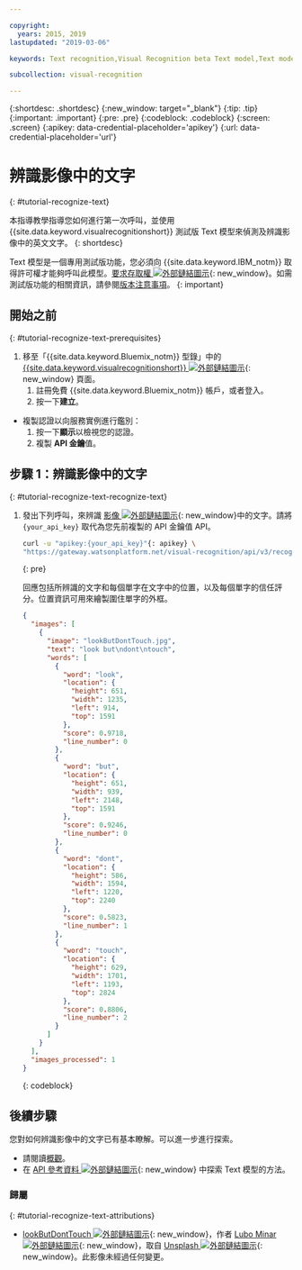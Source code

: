 ```yaml
---

copyright:
  years: 2015, 2019
lastupdated: "2019-03-06"

keywords: Text recognition,Visual Recognition beta Text model,Text model,recognize text

subcollection: visual-recognition

---
```


{:shortdesc: .shortdesc}
{:new_window: target="_blank"}
{:tip: .tip}
{:important: .important}
{:pre: .pre}
{:codeblock: .codeblock}
{:screen: .screen}
{:apikey: data-credential-placeholder='apikey'}
{:url: data-credential-placeholder='url'}

# 辨識影像中的文字
{: #tutorial-recognize-text}

本指導教學指導您如何進行第一次呼叫，並使用 {{site.data.keyword.visualrecognitionshort}} 測試版 Text 模型來偵測及辨識影像中的英文文字。
{: shortdesc}

Text 模型是一個專用測試版功能，您必須向 {{site.data.keyword.IBM_notm}} 取得許可權才能夠呼叫此模型。[要求存取權 ![外部鏈結圖示](../../icons/launch-glyph.svg "外部鏈結圖示")](https://datasciencex.typeform.com/to/nU6efl){: new_window}。如需測試版功能的相關資訊，請參閱[版本注意事項](/docs/services/visual-recognition?topic=visual-recognition-release-notes#beta)。
{: important}

## 開始之前
{: #tutorial-recognize-text-prerequisites}

1.  移至「{{site.data.keyword.Bluemix_notm}} 型錄」中的 [{{site.data.keyword.visualrecognitionshort}} ![外部鏈結圖示](../../icons/launch-glyph.svg "外部鏈結圖示")](https://{DomainName}/catalog/services/visual-recognition){: new_window} 頁面。
    1.  註冊免費 {{site.data.keyword.Bluemix_notm}} 帳戶，或者登入。
    1.  按一下**建立**。
- 複製認證以向服務實例進行鑑別：
    1.  按一下**顯示**以檢視您的認證。
    1.  複製 **API 金鑰**值。

## 步驟 1：辨識影像中的文字
{: #tutorial-recognize-text-recognize-text}

1.  發出下列呼叫，來辨識 [影像 ![外部鏈結圖示](../../icons/launch-glyph.svg "外部鏈結圖示")](https://watson-developer-cloud.github.io/doc-tutorial-downloads/visual-recognition/lookButDontTouch.jpg){: new_window}中的文字。請將 `{your_api_key}` 取代為您先前複製的 API 金鑰值 API。

    ```bash
    curl -u "apikey:{your_api_key}"{: apikey} \
    "https://gateway.watsonplatform.net/visual-recognition/api/v3/recognize_text?url=https://watson-developer-cloud.github.io/doc-tutorial-downloads/visual-recognition/lookButDontTouch.jpg&version=2018-03-19"
    ```
    {: pre}

    回應包括所辨識的文字和每個單字在文字中的位置，以及每個單字的信任評分。位置資訊可用來繪製圍住單字的外框。

    ```json
    {
      "images": [
        {
          "image": "lookButDontTouch.jpg",
          "text": "look but\ndont\ntouch",
          "words": [
            {
              "word": "look",
              "location": {
                "height": 651,
                "width": 1235,
                "left": 914,
                "top": 1591
              },
              "score": 0.9718,
              "line_number": 0
            },
            {
              "word": "but",
              "location": {
                "height": 651,
                "width": 939,
                "left": 2148,
                "top": 1591
              },
              "score": 0.9246,
              "line_number": 0
            },
            {
              "word": "dont",
              "location": {
                "height": 586,
                "width": 1594,
                "left": 1220,
                "top": 2240
              },
              "score": 0.5823,
              "line_number": 1
            },
            {
              "word": "touch",
              "location": {
                "height": 629,
                "width": 1701,
                "left": 1193,
                "top": 2824
              },
              "score": 0.8806,
              "line_number": 2
            }
          ]
        }
      ],
      "images_processed": 1
    }
    ```
    {: codeblock}

## 後續步驟

您對如何辨識影像中的文字已有基本瞭解。可以進一步進行探索。

- 請閱讀[概觀](/docs/services/visual-recognition?topic=visual-recognition-text-recognition-in-natural-scenes-beta-#text-recognition-in-natural-scenes-beta-)。
- 在 [API 參考資料 ![外部鏈結圖示](../../icons/launch-glyph.svg "外部鏈結圖示")](https://{DomainName}/apidocs/visual-recognition/visual-recognition-v3-text#recognize-text-in-an-image-get-beta){: new_window} 中探索 Text 模型的方法。

### 歸屬
{: #tutorial-recognize-text-attributions}

- [lookButDontTouch ![外部鏈結圖示](../../icons/launch-glyph.svg "外部鏈結圖示")](https://unsplash.com/photos/WrvDSkS2yu4?utm_source=unsplash&utm_medium=referral&utm_content=creditCopyText){: new_window}，作者 [Lubo Minar ![外部鏈結圖示 ](../../icons/launch-glyph.svg "外部鏈結圖示")](https://unsplash.com/@bubo){: new_window}，取自 [Unsplash ![外部鏈結圖示](../../icons/launch-glyph.svg "外部鏈結圖示")](https://unsplash.com/?utm_source=unsplash&utm_medium=referral&utm_content=creditCopyText){: new_window}。此影像未經過任何變更。
